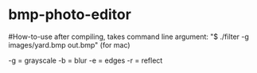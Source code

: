 # bmp-photo-editor

#How-to-use
after compiling, takes command line argument:
"$ ./filter -g images/yard.bmp out.bmp" (for mac)

-g = grayscale
-b = blur
-e = edges
-r = reflect
